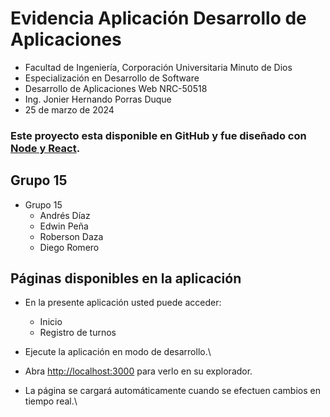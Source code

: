 # Evidencia Aplicación Desarrollo de Aplicaciones

- Facultad de Ingeniería, Corporación Universitaria Minuto de Dios
- Especialización en Desarrollo de Software
- Desarrollo de Aplicaciones Web NRC-50518
- Ing. Jonier Hernando Porras Duque
- 25 de marzo de 2024

### Este proyecto esta disponible en GitHub y fue diseñado con [Node y React](https://github.com/EdwinY3s1d/registro-actividades).

## Grupo 15

+ Grupo 15
  + Andrés Díaz
  + Edwin Peña
  + Roberson Daza
  + Diego Romero

## Páginas disponibles en la aplicación

- En la presente aplicación usted puede acceder:
  +  Inicio
  +  Registro de turnos 

- Ejecute la aplicación en modo de desarrollo.\
- Abra [http://localhost:3000](http://localhost:3000) para verlo en su explorador.
- La página se cargará automáticamente cuando se efectuen cambios en tiempo real.\
